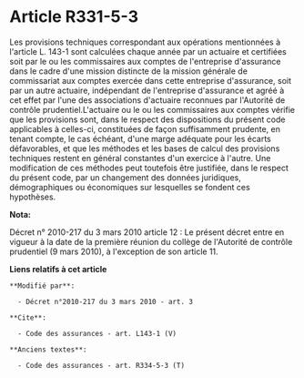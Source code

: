 # Article R331-5-3

Les provisions techniques correspondant aux opérations mentionnées à l'article L. 143-1 sont calculées chaque année par un
actuaire et certifiées soit par le ou les commissaires aux comptes de l'entreprise d'assurance dans le cadre d'une mission
distincte de la mission générale de commissariat aux comptes exercée dans cette entreprise d'assurance, soit par un autre
actuaire, indépendant de l'entreprise d'assurance et agréé à cet effet par l'une des associations d'actuaire reconnues par
l'Autorité de contrôle prudentiel.L'actuaire ou le ou les commissaires aux comptes vérifie que les provisions sont, dans le
respect des dispositions du présent code applicables à celles-ci, constituées de façon suffisamment prudente, en tenant
compte, le cas échéant, d'une marge adéquate pour les écarts défavorables, et que les méthodes et les bases de calcul des
provisions techniques restent en général constantes d'un exercice à l'autre. Une modification de ces méthodes peut toutefois
être justifiée, dans le respect du présent code, par un changement des données juridiques, démographiques ou économiques sur
lesquelles se fondent ces hypothèses.

**Nota:**

Décret n° 2010-217 du 3 mars 2010 article 12 : Le présent décret entre en vigueur à la date de la première réunion du collège
de l'Autorité de contrôle prudentiel (9 mars 2010), à l'exception de son article 11.

**Liens relatifs à cet article**

	**Modifié par**:

	  - Décret n°2010-217 du 3 mars 2010 - art. 3

	**Cite**:

	  - Code des assurances - art. L143-1 (V)

	**Anciens textes**:

	  - Code des assurances - art. R334-5-3 (T)
